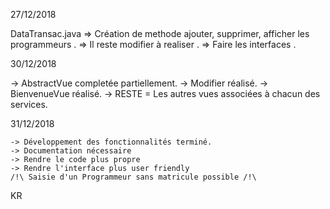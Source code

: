 27/12/2018

DataTransac.java
  => Création de methode ajouter, supprimer, afficher les programmeurs .
  => Il reste modifier à realiser .
  => Faire les interfaces .

30/12/2018

  -> AbstractVue completée partiellement.
  -> Modifier réalisé.
  -> BienvenueVue réalisé.
  -> RESTE = Les autres vues associées à chacun des services.

31/12/2018

	-> Développement des fonctionnalités terminé.
	-> Documentation nécessaire
	-> Rendre le code plus propre
	-> Rendre l'interface plus user friendly
	/!\ Saisie d'un Programmeur sans matricule possible /!\

  KR
